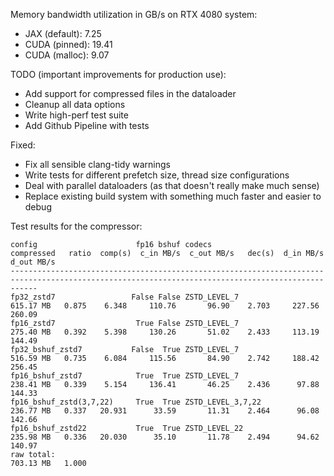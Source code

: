 Memory bandwidth utilization in GB/s on RTX 4080 system:
- JAX (default): 7.25
- CUDA (pinned): 19.41
- CUDA (malloc): 9.07

TODO (important improvements for production use):
- Add support for compressed files in the dataloader
- Cleanup all data options
- Write high-perf test suite
- Add Github Pipeline with tests

Fixed:
- Fix all sensible clang-tidy warnings
- Write tests for different prefetch size, thread size configurations
- Deal with parallel dataloaders (as that doesn't really make much sense)
- Replace existing build system with something much faster and easier to debug


Test results for the compressor:
```
config                      fp16 bshuf codecs                   compressed   ratio  comp(s)  c_in MB/s  c_out MB/s   dec(s)  d_in MB/s  d_out MB/s
--------------------------------------------------------------------------------------------------------------------------------------------------
fp32_zstd7                 False False ZSTD_LEVEL_7              615.17 MB   0.875    6.348     110.76       96.90    2.703     227.56      260.09
fp16_zstd7                  True False ZSTD_LEVEL_7              275.40 MB   0.392    5.398     130.26       51.02    2.433     113.19      144.49
fp32_bshuf_zstd7           False  True ZSTD_LEVEL_7              516.59 MB   0.735    6.084     115.56       84.90    2.742     188.42      256.45
fp16_bshuf_zstd7            True  True ZSTD_LEVEL_7              238.41 MB   0.339    5.154     136.41       46.25    2.436      97.88      144.33
fp16_bshuf_zstd(3,7,22)     True  True ZSTD_LEVEL_3,7,22         236.77 MB   0.337   20.931      33.59       11.31    2.464      96.08      142.66
fp16_bshuf_zstd22           True  True ZSTD_LEVEL_22             235.98 MB   0.336   20.030      35.10       11.78    2.494      94.62      140.97
raw total:                                                       703.13 MB   1.000
```
